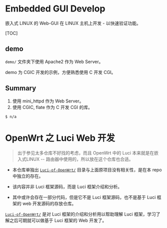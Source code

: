 # Embedded GUI Develop

嵌入式 LINUX 的 Web-GUI 在 LINUX 主机上开发 - 以快速验证功能。



[TOC]

## demo

`demo/` 文件夹下使用 Apache2 作为 Web Server。

demo 为 CGIC 开发的示例，方便熟悉使用 C 开发 CGI。



## Summary

1. 使用 mini_httpd 作为 Web Server。
2. 使用 CGIC, flate 作为 C 开发 CGI 的库。



```shell
$ n/a
```





# OpenWrt 之 Luci Web 开发

> 出于参见太多仓库不好找的考虑，而且 OpenWrt 中的 Luci 本来就是在嵌入式LINUX -- 路由器中使用的，所以放在这个仓库也合适。

- 本仓库单独出 [`Luci-of-OpenWrt/`](Luci-of-OpenWrt) 目录与上面原项目没有相关性，是在本 repo 中独立的存在。

- 该内容并非 Luci 框架源码，而是 Luci 框架介绍和分析。

- 其中或许会存在一部分代码，但是它不是 Luci 框架源码，也不是基于 Luci 框架的 web 开发源码的存放仓库。

[`Luci-of-OpenWrt/`](Luci-of-OpenWrt) 是对 Luci 框架的介绍和分析用以帮助理解 Luci 框架，学习了解之后可期就可以做基于 Luci 框架的 Web 开发了。



